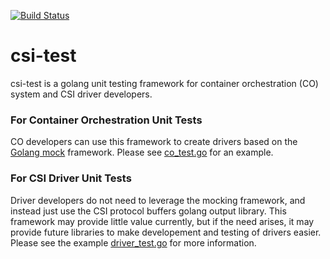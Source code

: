 [![Build Status](https://travis-ci.org/kubernetes-csi/csi-test.svg?branch=master)](https://travis-ci.org/kubernetes-csi/csi-test)
# csi-test
csi-test is a golang unit testing framework for container orchestration (CO)
system and CSI driver developers.

### For Container Orchestration Unit Tests
CO developers can use this framework to create drivers based on the
[Golang mock](https://github.com/golang/mock) framework. Please see
[co_test.go](test/co_test.go) for an example.

### For CSI Driver Unit Tests
Driver developers do not need to leverage the mocking framework, and
instead just use the CSI protocol buffers golang output library. This
framework may provide little value currently, but if the need arises,
it may provide future libraries to make developement and testing of
drivers easier. Please see the example [driver_test.go](test/driver_test.go)
for more information. 
